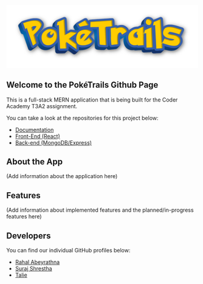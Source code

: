 
![logo](../assets/logo.png)

## Welcome to the PokéTrails Github Page

This is a full-stack MERN application that is being built for the Coder Academy T3A2 assignment.

You can take a look at the repositories for this project below:

- [Documentation](https://github.com/PokeTrails/PokeTrailsDocs)
- [Front-End (React)](https://github.com/PokeTrails/poketrails-frontend)
- [Back-end (MongoDB/Express)](https://github.com/PokeTrails/poketrails-backend)

## About the App

(Add information about the application here)

## Features

(Add information about implemented features and the planned/in-progress features here)

## Developers

You can find our individual GitHub profiles below:

- [Rahal Abeyrathna](https://github.com/RAbeyrathna)
- [Suraj Shrestha](https://github.com/Suraj-Razor)
- [Talie](https://github.com/DefineTal)